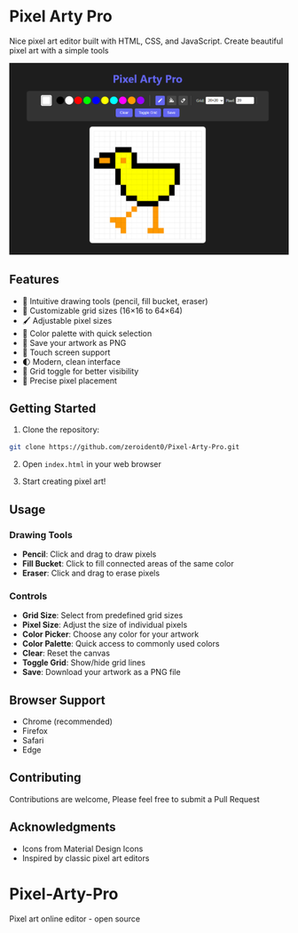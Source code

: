 # Pixel Arty Pro

Nice pixel art editor built with HTML, CSS, and JavaScript. Create beautiful pixel art with a simple tools

![Pixel Arty Pro Screenshot](screenshot.PNG)

## Features

- 🎨 Intuitive drawing tools (pencil, fill bucket, eraser)
- 📏 Customizable grid sizes (16×16 to 64×64)
- 🖌️ Adjustable pixel sizes
- 🎯 Color palette with quick selection
- 💾 Save your artwork as PNG
- 📱 Touch screen support
- 🌓 Modern, clean interface
- 🔄 Grid toggle for better visibility
- 🎯 Precise pixel placement

## Getting Started

1. Clone the repository:
```bash
git clone https://github.com/zeroident0/Pixel-Arty-Pro.git
```

2. Open `index.html` in your web browser

3. Start creating pixel art!

## Usage

### Drawing Tools
- **Pencil**: Click and drag to draw pixels
- **Fill Bucket**: Click to fill connected areas of the same color
- **Eraser**: Click and drag to erase pixels

### Controls
- **Grid Size**: Select from predefined grid sizes
- **Pixel Size**: Adjust the size of individual pixels
- **Color Picker**: Choose any color for your artwork
- **Color Palette**: Quick access to commonly used colors
- **Clear**: Reset the canvas
- **Toggle Grid**: Show/hide grid lines
- **Save**: Download your artwork as a PNG file

## Browser Support
- Chrome (recommended)
- Firefox
- Safari
- Edge

## Contributing
Contributions are welcome, Please feel free to submit a Pull Request

## Acknowledgments
- Icons from Material Design Icons
- Inspired by classic pixel art editors 

# Pixel-Arty-Pro
Pixel art online editor - open source
